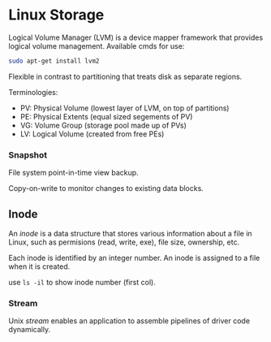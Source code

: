 # Linux Storage

Logical Volume Manager (LVM) is a device mapper framework that provides logical volume management. Available cmds for use:
```bash
sudo apt-get install lvm2
```

Flexible in contrast to partitioning that treats disk as separate regions.

Terminologies:
* PV: Physical Volume (lowest layer of LVM, on top of partitions)
* PE: Physical Extents (equal sized segements of PV)
* VG: Volume Group (storage pool made up of PVs)
* LV: Logical Volume (created from free PEs)

### Snapshot

File system point-in-time view backup.

Copy-on-write to monitor changes to existing data blocks.

## Inode

An *inode* is a data structure that stores various information about a file in Linux, such as permisions (read, write, exe), file size, ownership, etc.

Each inode is identified by an integer number. An inode is assigned to a file when it is created.

use `ls -il` to show inode number (first col).

### Stream

Unix *stream* enables an application to assemble pipelines of driver code dynamically.